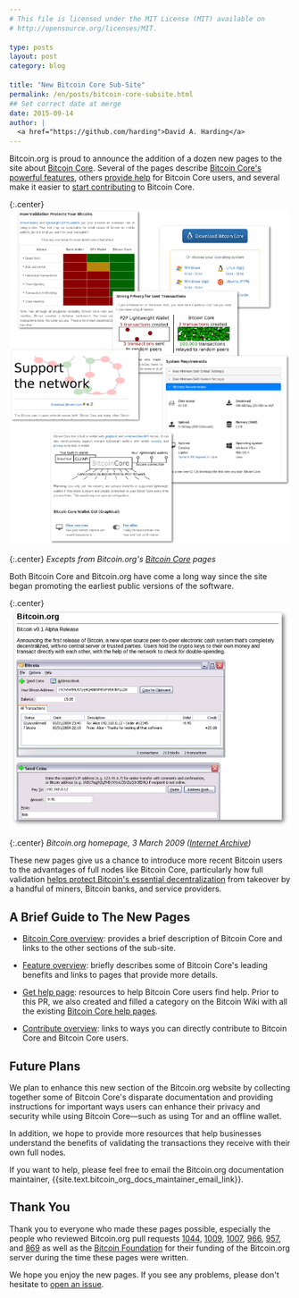 ```yaml
---
# This file is licensed under the MIT License (MIT) available on
# http://opensource.org/licenses/MIT.

type: posts
layout: post
category: blog

title: "New Bitcoin Core Sub-Site"
permalink: /en/posts/bitcoin-core-subsite.html
## Set correct date at merge
date: 2015-09-14
author: |
  <a href="https://github.com/harding">David A. Harding</a>
---
```


Bitcoin.org is proud to announce the addition of a dozen new pages to
the site about [Bitcoin Core][].  Several of the pages describe [Bitcoin
Core's powerful features][], others [provide help][] for Bitcoin Core
users, and several make it easier to [start contributing][] to
Bitcoin Core.

{:.center}
![Excerpts from Bitcoin.org's Bitcoin Core pages](/img/blog/free/bitcoin-core-pages-collage.png)

{:.center}
*Excepts from Bitcoin.org's <a href="/en/bitcoin-core/">Bitcoin Core</a> pages*

Both Bitcoin Core and Bitcoin.org have come a long way since the site
began promoting the earliest public versions of the software.

{:.center}
![Bitcoin.org homepage, 3 March 2009](/img/blog/free/bitcoin-org-2009-03-03.png)

{:.center}
*Bitcoin.org homepage, 3 March 2009 ([Internet Archive][])*

These new pages give us a chance to introduce more recent Bitcoin users
to the advantages of full nodes like Bitcoin Core, particularly how full
validation [helps protect Bitcoin's essential decentralization][] from
takeover by a handful of miners, Bitcoin banks, and service providers.

## A Brief Guide to The New Pages

- [Bitcoin Core overview][]: provides a brief description of Bitcoin
  Core and links to the other sections of the sub-site.

- [Feature overview][]: briefly describes some of Bitcoin Core's
  leading benefits and links to pages that provide more details.

- [Get help page][]: resources to help Bitcoin Core users find help.
  Prior to this PR, we also created and filled a category on the Bitcoin
  Wiki with all the existing [Bitcoin Core help pages][].

- [Contribute overview][]: links to ways you can directly contribute to
  Bitcoin Core and Bitcoin Core users.

## Future Plans

We plan to enhance this new section of the Bitcoin.org website by
collecting together some of Bitcoin Core's disparate documentation and
providing instructions for important ways users can enhance their privacy and
security while using Bitcoin Core—such as using Tor and an offline
wallet.

In addition, we hope to provide more resources that help businesses
understand the benefits of validating the transactions they receive with
their own full nodes.

If you want to help, please feel free to email the Bitcoin.org
documentation maintainer,
{{site.text.bitcoin_org_docs_maintainer_email_link}}.

## Thank You

Thank you to everyone who made these pages possible, especially the
people who reviewed Bitcoin.org pull requests [1044][],
[1009][], [1007][], [966][], [957][], and [869][] as well as the
[Bitcoin Foundation][] for their funding of the Bitcoin.org server
during the time these pages were written.

We hope you enjoy the new pages.  If you see any problems, please don't
hesitate to [open an issue][].

[Bitcoin Core]: /en/bitcoin-core/
[Bitcoin Core's powerful features]: /en/bitcoin-core/features/
[provide help]: /en/bitcoin-core/help
[start contributing]: /en/bitcoin-core/contribute/
[Internet Archive]: https://web.archive.org/web/20090303195936/http://bitcoin.org/
[helps protect Bitcoin's essential decentralization]: /en/bitcoin-core/features/validation#help-protect-decentralization
[bitcoin core overview]: /en/bitcoin-core/
[feature overview]: /en/bitcoin-core/features/
[get help page]: /en/bitcoin-core/help
[Bitcoin Core help pages]: https://en.bitcoin.it/wiki/Category:Bitcoin_Core_documentation
[contribute overview]: /en/bitcoin-core/contribute/
[1044]: https://github.com/bitcoin-dot-org/bitcoin.org/pull/1044
[1009]: https://github.com/bitcoin-dot-org/bitcoin.org/pull/1009
[1007]: https://github.com/bitcoin-dot-org/bitcoin.org/pull/1007
[966]: https://github.com/bitcoin-dot-org/bitcoin.org/pull/966
[957]: https://github.com/bitcoin-dot-org/bitcoin.org/pull/957
[869]: https://github.com/bitcoin-dot-org/bitcoin.org/pull/869
[Bitcoin Foundation]: https://bitcoinfoundation.org/
[open an issue]: https://github.com/bitcoin-dot-org/bitcoin.org/issues/new
